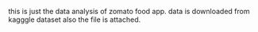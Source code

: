 this  is just the data analysis of zomato food app. data is downloaded from kagggle dataset also the file is attached. 